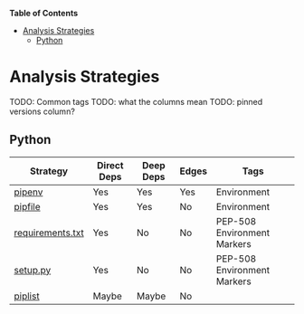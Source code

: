 <!-- markdown-toc start - Don't edit this section. Run M-x markdown-toc-refresh-toc -->
**Table of Contents**

- [Analysis Strategies](#analysis-strategies)
    - [Python](#python)

<!-- markdown-toc end -->

# Analysis Strategies

TODO: Common tags
TODO: what the columns mean
TODO: pinned versions column?

## Python

| Strategy                       | Direct Deps | Deep Deps | Edges | Tags                        |
| ---                            | ---         | ---       | ---   | ---                         |
| [pipenv][pipenv]               | Yes         | Yes       | Yes   | Environment                 |
| [pipfile][pipenv]              | Yes         | Yes       | No    | Environment                 |
| [requirements.txt][setuptools] | Yes         | No        | No    | PEP-508 Environment Markers |
| [setup.py][setuptools]         | Yes         | No        | No    | PEP-508 Environment Markers |
| [piplist][piplist]             | Maybe       | Maybe     | No    |                             |

[pipenv]: strategies/python/pipenv.md
[setuptools]: strategies/python/setuptools.md
[piplist]: strategies/python/piplist.md
